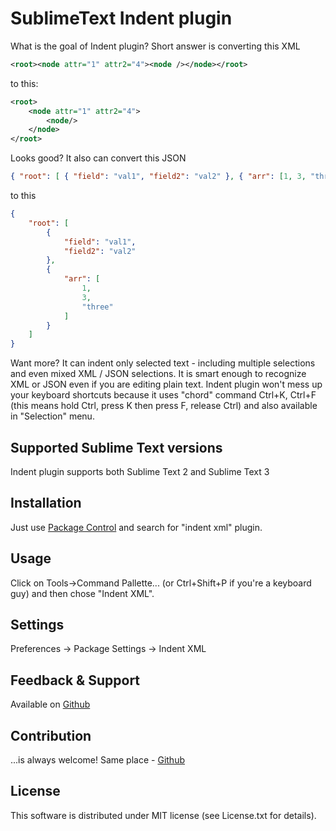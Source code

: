# SublimeText Indent plugin

What is the goal of Indent plugin? Short answer is converting this XML

```xml
<root><node attr="1" attr2="4"><node /></node></root>
```

to this:

```xml
<root>
    <node attr="1" attr2="4">
        <node/>
    </node>
</root>
```

Looks good? It also can convert this JSON

```json
{ "root": [ { "field": "val1", "field2": "val2" }, { "arr": [1, 3, "three"] }] }
```

to this

```json
{
    "root": [
        {
            "field": "val1",
            "field2": "val2"
        },
        {
            "arr": [
                1,
                3,
                "three"
            ]
        }
    ]
}
```

Want more? It can indent only selected text - including multiple selections and even mixed XML / JSON selections. It is smart enough to recognize XML or JSON even if you are editing plain text. Indent plugin won't mess up your keyboard shortcuts because it uses "chord" command Ctrl+K, Ctrl+F (this means hold Ctrl, press K then press F, release Ctrl) and also available in "Selection" menu.

## Supported Sublime Text versions
Indent plugin supports both Sublime Text 2 and Sublime Text 3

## Installation
Just use [Package Control](https://packagecontrol.io/) and search for "indent xml" plugin.

## Usage
Click on Tools->Command Pallette... (or Ctrl+Shift+P if you're a keyboard guy) and then chose "Indent XML".

## Settings
Preferences -> Package Settings -> Indent XML

## Feedback & Support
Available on [Github](https://github.com/alek-sys/sublimetext_indentxml)

## Contribution
...is always welcome! Same place - [Github](https://github.com/alek-sys/sublimetext_indentxml)

## License
This software is distributed under MIT license (see License.txt for details).
